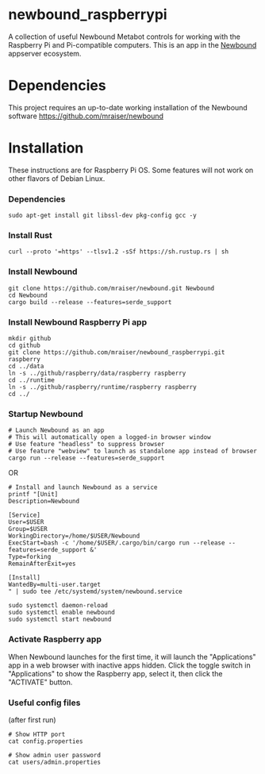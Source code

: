 # newbound_raspberrypi
A collection of useful Newbound Metabot controls for working with the Raspberry Pi and Pi-compatible computers. This is an app in the [Newbound](https://github.com/mraiser/newbound) appserver ecosystem.

# Dependencies
This project requires an up-to-date working installation of the Newbound software
https://github.com/mraiser/newbound

# Installation
These instructions are for Raspberry Pi OS. Some features will not work on other flavors of Debian Linux.

### Dependencies
    
    sudo apt-get install git libssl-dev pkg-config gcc -y

### Install Rust
    
    curl --proto '=https' --tlsv1.2 -sSf https://sh.rustup.rs | sh

### Install Newbound

    git clone https://github.com/mraiser/newbound.git Newbound
    cd Newbound
    cargo build --release --features=serde_support

### Install Newbound Raspberry Pi app

    mkdir github
    cd github
    git clone https://github.com/mraiser/newbound_raspberrypi.git raspberry
    cd ../data
    ln -s ../github/raspberry/data/raspberry raspberry
    cd ../runtime
    ln -s ../github/raspberry/runtime/raspberry raspberry
    cd ../

### Startup Newbound

    # Launch Newbound as an app
    # This will automatically open a logged-in browser window
    # Use feature "headless" to suppress browser
    # Use feature "webview" to launch as standalone app instead of browser 
    cargo run --release --features=serde_support

OR

    # Install and launch Newbound as a service
    printf "[Unit]
    Description=Newbound

    [Service]
    User=$USER
    Group=$USER
    WorkingDirectory=/home/$USER/Newbound
    ExecStart=bash -c '/home/$USER/.cargo/bin/cargo run --release --features=serde_support &'
    Type=forking
    RemainAfterExit=yes

    [Install]
    WantedBy=multi-user.target
    " | sudo tee /etc/systemd/system/newbound.service
    
    sudo systemctl daemon-reload
    sudo systemctl enable newbound
    sudo systemctl start newbound

### Activate Raspberry app
When Newbound launches for the first time, it will launch the "Applications" app in a web browser with  inactive apps hidden. Click the toggle switch in "Applications" to show the Raspberry app, select it, then click the "ACTIVATE" button.

### Useful config files 
(after first run)

    # Show HTTP port
    cat config.properties

    # Show admin user password
    cat users/admin.properties

